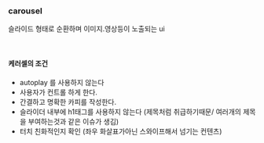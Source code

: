 ### carousel
슬라이드 형태로 순환하며 이미지.영상등이 노출되는 ui 

<br>

#### 케러셀의 조건 
- autoplay 를 사용하지 않는다 
- 사용자가 컨트롤 하게 한다. 
- 간결하고 명확한 카피를 작성한다.
- 슬라이더 내부에 h1태그를 사용하지 않는다 (제목처럼 취급하기때문/ 여러개의 제목을 부여하는것과 같은 이슈가 생김)
- 터치 친화적인지 확인 (좌우 화살표가아닌 스와이프해서 넘기는 컨텐츠)


